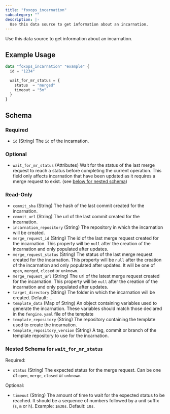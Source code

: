 ```yaml
---
title: "foxops_incarnation"
subcategory: ""
description: |-
  Use this data source to get information about an incarnation.
---
```


Use this data source to get information about an incarnation.

## Example Usage
```terraform
data "foxops_incarnation" "example" {
  id = "1234"

  wait_for_mr_status = {
    status  = "merged"
    timeout = "5m"
  }
}
```

<!-- schema generated by tfplugindocs -->
## Schema

### Required

- `id` (String) The `id` of the incarnation.

### Optional

- `wait_for_mr_status` (Attributes) Wait for the status of the last merge request to reach a status before completing the current operation. This field only affects incarnation that have been updated as it requires a merge request to exist. (see [below for nested schema](#nestedatt--wait_for_mr_status))

### Read-Only

- `commit_sha` (String) The hash of the last commit created for the incarnation.
- `commit_url` (String) The url of the last commit created for the incarnation.
- `incarnation_repository` (String) The repository in which the incarnation will be created.
- `merge_request_id` (String) The id of the last merge request created for the incarnation. This property will be `null` after the creation of the incarnation and only populated after updates.
- `merge_request_status` (String) The status of the last merge request created for the incarnation. This property will be `null` after the creation of the incarnation and only populated after updates. It will be one of `open`, `merged`, `closed` or `unknown`.
- `merge_request_url` (String) The url of the latest merge request created for the incarnation. This property will be `null` after the creation of the incarnation and only populated after updates.
- `target_directory` (String) The folder in which the incarnation will be created. Default: `.`.
- `template_data` (Map of String) An object containing variables used to generate the incarnation. These variables should match those declared in the `fengine.yaml` file of the template
- `template_repository` (String) The repository containing the template used to create the incarnation.
- `template_repository_version` (String) A tag, commit or branch of the template repository to use for the incarnation.

<a id="nestedatt--wait_for_mr_status"></a>
### Nested Schema for `wait_for_mr_status`

Required:

- `status` (String) The expected status for the merge request. Can be one of `open`, `merge`, `closed` or `unknown`.

Optional:

- `timeout` (String) The amount of time to wait for the expected status to be reached. It should be a sequence of numbers followed by a unit suffix (`s`, `m` or `h`). Example: `1m30s`. Default: `10s`.


